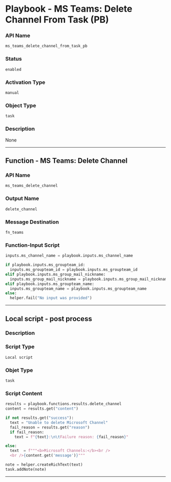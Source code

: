 <!--
    DO NOT MANUALLY EDIT THIS FILE
    THIS FILE IS AUTOMATICALLY GENERATED WITH resilient-sdk codegen
    Generated with resilient-sdk v49.0.4368
-->

# Playbook - MS Teams: Delete Channel From Task (PB)

### API Name
`ms_teams_delete_channel_from_task_pb`

### Status
`enabled`

### Activation Type
`manual`

### Object Type
`task`

### Description
None


---
## Function - MS Teams: Delete Channel

### API Name
`ms_teams_delete_channel`

### Output Name
`delete_channel`

### Message Destination
`fn_teams`

### Function-Input Script
```python
inputs.ms_channel_name = playbook.inputs.ms_channel_name

if playbook.inputs.ms_groupteam_id:
  inputs.ms_groupteam_id = playbook.inputs.ms_groupteam_id
elif playbook.inputs.ms_group_mail_nickname:
  inputs.ms_group_mail_nickname = playbook.inputs.ms_group_mail_nickname
elif playbook.inputs.ms_groupteam_name:
  inputs.ms_groupteam_name = playbook.inputs.ms_groupteam_name
else:
  helper.fail("No input was provided")
```

---

## Local script - post process

### Description


### Script Type
`Local script`

### Objet Type
`task`

### Script Content
```python
results = playbook.functions.results.delete_channel
content = results.get("content")

if not results.get("success"):
  text = "Unable to delete Microsoft Channel"
  fail_reason = results.get("reason")
  if fail_reason:
    text = f"{text}:\n\tFailure reason: {fail_reason}"

else:
  text  = f"""<b>Microsoft Channels:</b><br />
  <br />{content.get('message')}"""

note = helper.createRichText(text)
task.addNote(note)
```

---

